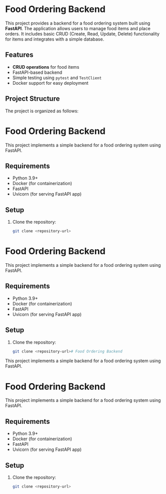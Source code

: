 # Food Ordering Backend

This project provides a backend for a food ordering system built using **FastAPI**. The application allows users to manage food items and place orders. It includes basic CRUD (Create, Read, Update, Delete) functionality for items and integrates with a simple database.

## Features

- **CRUD operations** for food items
- FastAPI-based backend
- Simple testing using `pytest` and `TestClient`
- Docker support for easy deployment

## Project Structure

The project is organized as follows:

# Food Ordering Backend

This project implements a simple backend for a food ordering system using FastAPI.

## Requirements

- Python 3.9+
- Docker (for containerization)
- FastAPI
- Uvicorn (for serving FastAPI app)

## Setup

1. Clone the repository:
   ```bash
   git clone <repository-url>
# Food Ordering Backend

This project implements a simple backend for a food ordering system using FastAPI.

## Requirements

- Python 3.9+
- Docker (for containerization)
- FastAPI
- Uvicorn (for serving FastAPI app)

## Setup

1. Clone the repository:
   ```bash
   git clone <repository-url># Food Ordering Backend

This project implements a simple backend for a food ordering system using FastAPI.

# Food Ordering Backend

This project implements a simple backend for a food ordering system using FastAPI.

## Requirements

- Python 3.9+
- Docker (for containerization)
- FastAPI
- Uvicorn (for serving FastAPI app)

## Setup

1. Clone the repository:
   ```bash
   git clone <repository-url>

